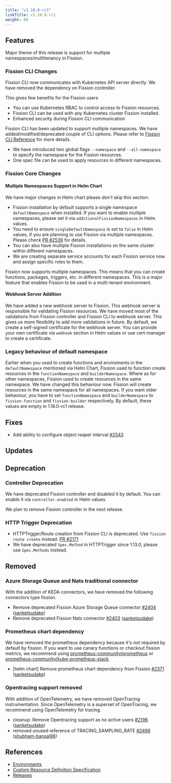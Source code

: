 ```yaml
---
title: "v1.18.0-rc1"
linkTitle: v1.18.0-rc1
weight: 80
---
```


## Features

Major theme of this release is support for multiple namespaces/multitenancy in Fission.

### Fission CLI Changes

Fission CLI now communicates with Kubernetes API server directly. We have removed the dependency on Fission controller.

This gives few benefits for the Fission users

- You can use Kubernetes RBAC to control access to Fission resources.
- Fission CLI can be used with any Kubernetes cluster Fission installed.
- Enhanced security during Fission CLI communication

Fission CLI has been updated to support multiple namespaces. We have added/modified/deprecated couple of CLI options. Please refer to [Fission CLI Reference](/docs/reference/fission-cli/) for more details.

- We have introduced two global flags `--namespace` and `--all-namespace` to specify the namespace for the Fission resources.
- One spec file can be used to apply resources in different namespaces.

### Fission Core Changes

#### Multiple Namespaces Support in Helm Chart

We have major changes in Helm chart please *don't* skip this section.

- Fission installation by default supports a single namespace `defaultNamespace` when installed. If you want to enable multiple namespaces, please set it via `additionalFissionNamespaces` in Helm values.
- You need to ensure `singleDefaultNamespace` is set to `false` in Helm values, if you are planning to use Fission via multiple namespaces. Please check [PR #2539](https://github.com/fission/fission/pull/2539) for details.
- You can also have multiple Fission installations on the same cluster within different namespaces.
- We are creating separate service accounts for each Fission service now and assign specific roles to them.

Fission now supports multiple namespaces. This means that you can create functions, packages, triggers, etc. in different namespaces. This is a major feature that enables Fission to be used in a multi-tenant environment.

#### Webhook Server Addition

We have added a new webhook server to Fission. This webhook server is responsible for validating Fission resources. We have moved most of the validations from Fission controller and Fission CLI to webhook server. This gives us more flexibility to add more validations in future.
By default, we create a self-signed certificate for the webhook server. You can provide your own certificate via `webhook` section in Helm values or use cert-manager to create a certificate.

### Legacy behaviour of default namespace

Earlier when you used to create functions and enviroments in the `defaultNamespace` mentioned via Helm Chart, Fission used to function create resources in the `functionNamespace` and `builderNamespace`.
Where as for other namespaces, Fission used to create resources in the same namespace.
We have changed this behaviour now. Fission will create resources in the same namespace for all namespaces.
If you want older behaviour, you have to set `functionNamespace` and `builderNamespace` to `fission-function` and `fission-builder` respectively. By default, these values are empty in 1.18.0-rc1 release.

## Fixes

- Add ability to configure object reaper interval [#2543](https://github.com/fission/fission/pull/2543)

## Updates

## Deprecation

### Controller Deprecation

We have deprecated Fission controller and disabled it by default. You can enable it via `controller.enabled` in Helm values.

We plan to remove Fission controller in the next release.

### HTTP Trigger Deprecation

- HTTPTrigger/Route creation from Fission CLI is deprecated. Use `fission route create` instead. [PR #2171](https://github.com/fission/fission/pull/2171)
- We have deprecated `Spec.Method` in HTTPTrigger since 1.13.0, please use `Spec.Methods` instead.

## Removed

### Azure Storage Queue and Nats traditional connector

With the addition of KEDA connectors, we have removed the following connectors type fission.

- Remove deprecated Fission Azure Storage Queue connector [\#2404](https://github.com/fission/fission/pull/2404) ([sanketsudake](https://github.com/sanketsudake))
- Remove deprecated Fission Nats connector [\#2403](https://github.com/fission/fission/pull/2403) ([sanketsudake](https://github.com/sanketsudake))

### Prometheus chart dependency

We have removed the prometheus dependency because it's not required by default by fission. If you want to use canary functions or checkout fission metrics, we recommend using [prometheus-community/prometheus](https://artifacthub.io/packages/helm/prometheus-community/prometheus) or [prometheus-community/kube-prometheus-stack](https://artifacthub.io/packages/helm/prometheus-community/kube-prometheus-stack).

- \[helm chart\] Remove prometheus chart dependency from Fission [\#2371](https://github.com/fission/fission/pull/2371) ([sanketsudake](https://github.com/sanketsudake))

### Opentracing support removed

With addition of OpenTelemetry, we have removed OpenTracing instrumentation.
Since OpenTelemetry is a superset of OpenTracing, we recommend using OpenTelemetry for tracing.

- cleanup: Remove Opentracing support as no active users [\#2196](https://github.com/fission/fission/pull/2196) ([sanketsudake](https://github.com/sanketsudake))
- removed unused reference of TRACING\_SAMPLING\_RATE [\#2498](https://github.com/fission/fission/pull/2498) ([shubham-bansal96](https://github.com/shubham-bansal96))

## References

- [Environments](/environments/)
- [Custom Resource Definition Specification](https://doc.crds.dev/github.com/fission/fission)
- [Releases](https://github.com/fission/fission/releases)
